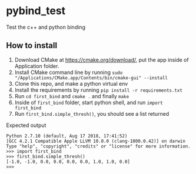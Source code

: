 # pybind_test
Test the c++ and python binding

## How to install
1. Download CMake at https://cmake.org/download/, put the app inside of Application folder.
2. Install CMake command line by running `sudo "/Applications/CMake.app/Contents/bin/cmake-gui" --install`
3. Clone this repo, and make a python virtual env
4. Install the requirements by running `pip install -r requirements.txt`
5. Run `cd first_bind` and `cmake .` and finally `make`
6. Inside of `first_bind` folder, start python shell, and run `import first_bind`
7. Run `first_bind.simple_thresh()`, you should see a list returned

Expected output
```
Python 2.7.10 (default, Aug 17 2018, 17:41:52)
[GCC 4.2.1 Compatible Apple LLVM 10.0.0 (clang-1000.0.42)] on darwin
Type "help", "copyright", "credits" or "license" for more information.
>>> import first_bind
>>> first_bind.simple_thresh()
[-1.0, -1.0, 0.0, 0.0, 0.0, 0.0, 1.0, 1.0, 0.0]
>>>
```
